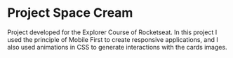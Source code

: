 # Project Space Cream

Project developed for the Explorer Course of Rocketseat.
In this project I used the principle of Mobile First to create responsive applications, and I also used animations in CSS to generate interactions with the cards images.

